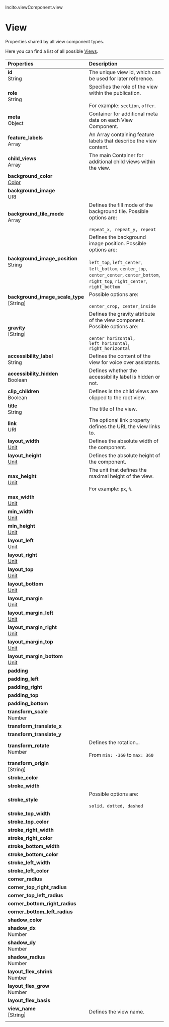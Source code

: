 Incito.viewComponent.view
# View

Properties shared by all view component types.

Here you can find a list of all possible [Views](views.md).

| Properties | Description |
|:--|:--|
| **id** <br> String | The unique view id, which can be used for later reference. |
| **role** <br> String | Specifies the role of the view within the publication. <br><br> For example: `section`, `offer`. |
| **meta** <br> Object | Container for additional meta data on each View Component. |
| **feature_labels** <br> Array | An Array containing feature labels that describe the view content. |
| **child_views** <br> Array | The main Container for additional child views within the view. |
| **background_color** <br> [Color](color.md) |  |
| **background_image** <br> URI|  |
| **background_tile_mode** <br> Array | Defines the fill mode of the background tile. Possible options are: <br><br> `repeat_x, repeat_y, repeat` |
| **background_image_position** <br> String | Defines the background image position. Possible options are: <br><br> `left_top`, `left_center`, `left_bottom`, `center_top`, `center_center`, `center_bottom`, `right_top`, `right_center`, `right_bottom` |
| **background_image_scale_type** <br> [String] | Possible options are: <br><br> `center_crop, center_inside` |
| **gravity** <br> [String] | Defines the gravity attribute of the view component. Possible options are: <br><br> `center_horizontal, left_horizontal, right_horizontal` |
| **accessibility_label** <br> String | Defines the content of the view for voice over assistants. |
| **accessibility_hidden** <br> Boolean | Defines whether the accessibility label is hidden or not. |
| **clip_children** <br> Boolean | Defines is the child views are clipped to the root view. |
| **title** <br> String | The title of the view. |
| **link** <br> URI | The optional link property defines the URL the view links to. |
| **layout_width** <br> [Unit](unit.md) | Defines the absolute width of the component. |
| **layout_height** <br> [Unit](unit.md) | Defines the absolute height of the component. |
| **max_height** <br> [Unit](unit.md) | The unit that defines the maximal height of the view. <br><br> For example: `px`, `%`. |
| **max_width** <br> [Unit](unit.md) |  |
| **min_width** <br> [Unit](unit.md) |  |
| **min_height** <br> [Unit](unit.md) |  |
| **layout_left** <br> [Unit](unit.md) |  |
| **layout_right** <br> [Unit](unit.md) |  |
| **layout_top** <br> [Unit](unit.md) |  |
| **layout_bottom** <br> [Unit](unit.md) |  |
| **layout_margin** <br> [Unit](unit.md) |  |
| **layout_margin_left** <br> [Unit](unit.md) |  |
| **layout_margin_right** <br> [Unit](unit.md) |  |
| **layout_margin_top** <br> [Unit](unit.md) |  |
| **layout_margin_bottom** <br> [Unit](unit.md) |  |
| **padding** |  |
| **padding_left** |  |
| **padding_right** |  |
| **padding_top** |  |
| **padding_bottom** |  |
| **transform_scale** <br> Number |  |
| **transform_translate_x** <br>  |  |
| **transform_translate_y** |  |
| **transform_rotate** <br> Number | Defines the rotation... <br><br> From `min: -360` to `max: 360` |
| **transform_origin** <br> [String] |  |
| **stroke_color** |  |
| **stroke_width** |  |
| **stroke_style** | Possible options are: <br><br> `solid, dotted, dashed` |
| **stroke_top_width** |  |
| **stroke_top_color** |  |
| **stroke_right_width** |  |
| **stroke_right_color** |  |
| **stroke_bottom_width** |  |
| **stroke_bottom_color** |  |
| **stroke_left_width** |  |
| **stroke_left_color** |  |
| **corner_radius** |  |
| **corner_top_right_radius** |  |
| **corner_top_left_radius** |  |
| **corner_bottom_right_radius** |  |
| **corner_bottom_left_radius** |  |
| **shadow_color** |  |
| **shadow_dx** <br> Number |  |
| **shadow_dy** <br> Number |  |
| **shadow_radius** <br> Number |  |
| **layout_flex_shrink** <br> Number |  |
| **layout_flex_grow** <br> Number |  |
| **layout_flex_basis** |  |
| **view_name** <br> [String] | Defines the view name. |
|  |  |
